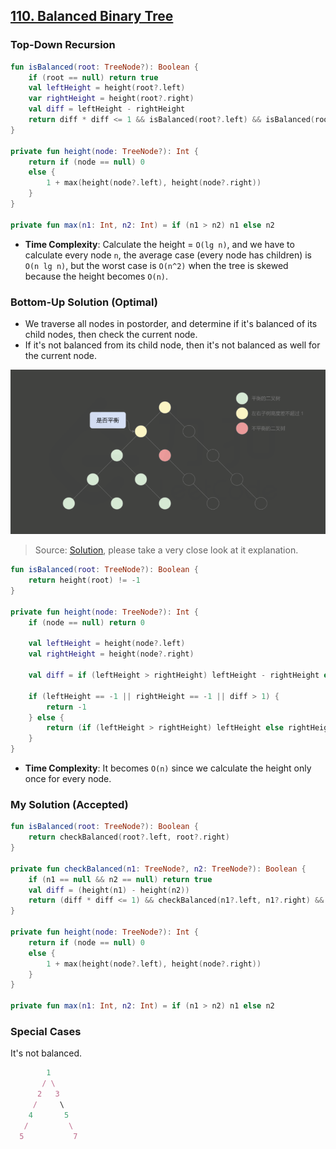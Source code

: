 ## [110. Balanced Binary Tree](https://leetcode.com/problems/balanced-binary-tree/)

### Top-Down Recursion
```kotlin
fun isBalanced(root: TreeNode?): Boolean {
    if (root == null) return true
    val leftHeight = height(root?.left)
    var rightHeight = height(root?.right)
    val diff = leftHeight - rightHeight
    return diff * diff <= 1 && isBalanced(root?.left) && isBalanced(root?.right)
}

private fun height(node: TreeNode?): Int {
    return if (node == null) 0
    else {
        1 + max(height(node?.left), height(node?.right))
    }
}

private fun max(n1: Int, n2: Int) = if (n1 > n2) n1 else n2
```

* **Time Complexity**: Calculate the height = `O(lg n)`, and we have to calculate every node `n`, the average case (every node has children) is `O(n lg n)`, but the worst case is `O(n^2)` when the tree is skewed because the height becomes `O(n)`.

### Bottom-Up Solution (Optimal)
* We traverse all nodes in postorder, and determine if it's balanced of its child nodes, then check the current node.
* If it's not balanced from its child node, then it's not balanced as well for the current node.

![](../media/110.balanced-binary-tree.png)
> Source: [Solution](https://leetcode.cn/problems/balanced-binary-tree/solution/ping-heng-er-cha-shu-by-leetcode-solution/), please take a very close look at it explanation.
```kotlin
fun isBalanced(root: TreeNode?): Boolean {
    return height(root) != -1
}

private fun height(node: TreeNode?): Int {
    if (node == null) return 0

    val leftHeight = height(node?.left)
    val rightHeight = height(node?.right)
    
    val diff = if (leftHeight > rightHeight) leftHeight - rightHeight else rightHeight - leftHeight

    if (leftHeight == -1 || rightHeight == -1 || diff > 1) {
        return -1
    } else {
        return (if (leftHeight > rightHeight) leftHeight else rightHeight) + 1
    }
}
```
* **Time Complexity**: It becomes `O(n)` since we calculate the height only once for every node.

### My Solution (Accepted)
```kotlin
fun isBalanced(root: TreeNode?): Boolean {
    return checkBalanced(root?.left, root?.right)
}

private fun checkBalanced(n1: TreeNode?, n2: TreeNode?): Boolean {
    if (n1 == null && n2 == null) return true
    val diff = (height(n1) - height(n2))
    return (diff * diff <= 1) && checkBalanced(n1?.left, n1?.right) && checkBalanced(n2?.left, n2?.right)
}

private fun height(node: TreeNode?): Int {
    return if (node == null) 0
    else {
        1 + max(height(node?.left), height(node?.right))
    }
}

private fun max(n1: Int, n2: Int) = if (n1 > n2) n1 else n2
```

### Special Cases
It's not balanced.
```js
        1
       / \
      2   3
     /     \
    4       5
   /         \
  5           7
```